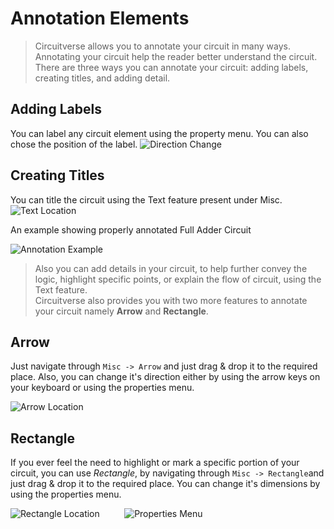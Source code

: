 # Annotation Elements

> Circuitverse allows you to annotate your circuit in many ways. <br />
> Annotating your circuit help the reader better understand the circuit. There are three ways you can annotate your circuit: adding labels, creating titles, and adding detail.

## Adding Labels

You can label any circuit element using the property menu. You can also chose the position of the label.
![Direction Change](/images/label.png)

## Creating Titles

You can title the circuit using the Text feature present under Misc.
![Text Location](/images/text-location.png)


An example showing properly annotated Full Adder Circuit

![Annotation Example](/images/annotation-example.png)

> Also you can add details in your circuit, to help further convey the logic, highlight specific points, or explain the flow of circuit, using the Text feature. <br/>
> Circuitverse also provides you with two more features to annotate your circuit namely **Arrow** and **Rectangle**.

## Arrow 

Just navigate through `Misc -> Arrow` and just drag & drop it to the required place. Also, you can change it's direction either by using the arrow keys on your keyboard or using the properties menu.

![Arrow Location](/images/arrow-navigate.png)

## Rectangle

If you ever feel the need to highlight or mark a specific portion of your circuit, you can use *Rectangle*, by navigating through `Misc -> Rectangle`and just drag & drop it to the required place. You can change it's dimensions by using the properties menu.

![Rectangle Location](/images/rectangle_navigate.png)&nbsp;&nbsp;&nbsp;&nbsp;&nbsp;&nbsp;&nbsp;&nbsp;&nbsp;     ![Properties Menu](/images/properties_rect.png)




